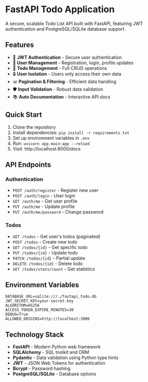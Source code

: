 # FastAPI Todo Application

A secure, scalable Todo List API built with FastAPI, featuring JWT authentication and PostgreSQL/SQLite database support.

## Features

- 🔐 **JWT Authentication** - Secure user authentication
- 👤 **User Management** - Registration, login, profile updates
- 📝 **Todo Management** - Full CRUD operations
- 🔒 **User Isolation** - Users only access their own data
- 📊 **Pagination & Filtering** - Efficient data handling
- 🛡️ **Input Validation** - Robust data validation
- 📚 **Auto Documentation** - Interactive API docs

## Quick Start

1. Clone the repository
2. Install dependencies: `pip install -r requirements.txt`
3. Set up environment variables in `.env`
4. Run: `uvicorn app.main:app --reload`
5. Visit: http://localhost:8000/docs

## API Endpoints

### Authentication
- `POST /auth/register` - Register new user
- `POST /auth/login` - User login
- `GET /auth/me` - Get user profile
- `PUT /auth/me` - Update profile
- `PUT /auth/me/password` - Change password

### Todos
- `GET /todos` - Get user's todos (paginated)
- `POST /todos` - Create new todo
- `GET /todos/{id}` - Get specific todo
- `PUT /todos/{id}` - Update todo
- `PATCH /todos/{id}` - Partial update
- `DELETE /todos/{id}` - Delete todo
- `GET /todos/stats/count` - Get statistics

## Environment Variables

```
DATABASE_URL=sqlite:///./fastapi_todo.db
JWT_SECRET_KEY=your-secret-key
ALGORITHM=HS256
ACCESS_TOKEN_EXPIRE_MINUTES=30
DEBUG=True
ALLOWED_ORIGINS=http://localhost:3000
```

## Technology Stack

- **FastAPI** - Modern Python web framework
- **SQLAlchemy** - SQL toolkit and ORM
- **Pydantic** - Data validation using Python type hints
- **JWT** - JSON Web Tokens for authentication
- **Bcrypt** - Password hashing
- **PostgreSQL/SQLite** - Database options